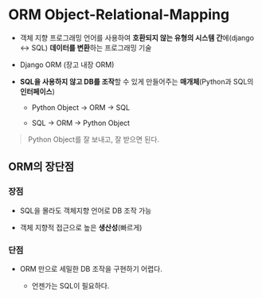 # ORM Object-Relational-Mapping

- 객체 지향 프로그래밍 언어를 사용하여 **호환되지 않는 유형의 시스템 간**에(django <-> SQL) **데이터를 변환**하는 프로그래밍 기술

- Django ORM (장고 내장 ORM)

- **SQL을 사용하지 않고 DB를 조작**할 수 있게 만들어주는 **매개체**(Python과 SQL의 **인터페이스**)

    - Python Object -> ORM -> SQL

    - SQL -> ORM -> Python Object

> Python Object를 잘 보내고, 잘 받으면 된다.

## ORM의 장단점

### 장점

- SQL을 몰라도 객체지향 언어로 DB 조작 가능

- 객체 지향적 접근으로 높은 **생산성**(빠르게)

### 단점

- ORM 만으로 세밀한 DB 조작을 구현하기 어렵다.

    - 언젠가는 SQL이 필요하다.